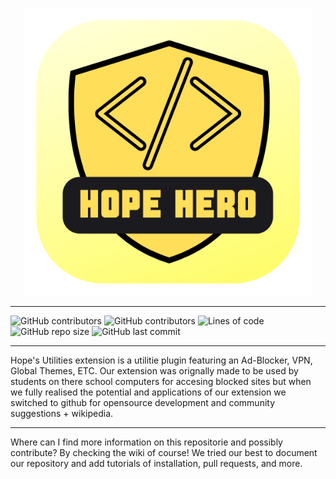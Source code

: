 
</p>
<!--
Asset hosted; Locally
-->
 <p align="center">
  <img width="460" height="460" src="assets/images/image.png">
 </p>
</p>

---

<!--
Badges hosted by shields.io embedded in markdown
-->

![GitHub contributors](https://img.shields.io/github/contributors/HopeHero/HopeUtilities?color=green&label=Public%20Contributers&logo=github&logoColor=green) ![GitHub contributors](https://img.shields.io/github/contributors-anon/HopeHero/HopeUtilities?color=lime&label=Anonymous%20Contributers&logo=github&logoColor=lime) ![Lines of code](https://img.shields.io/tokei/lines/github/HopeHero/HopeUtilities?color=aqua&label=Repository%20Lines&logo=github&logoColor=aqua) ![GitHub repo size](https://img.shields.io/github/repo-size/HopeHero/HopeUtilities?color=blue&label=Repository%20Size&logo=github&logoColor=blue) ![GitHub last commit](https://img.shields.io/github/last-commit/HopeHero/HopeUtilities?color=magenta&label=last%20commit&logo=github&logoColor=magenta)

---

Hope's Utilities extension is a utilitie plugin featuring an Ad-Blocker, VPN, Global Themes, ETC. Our extension was orignally made to be used by students on there school computers for accesing blocked sites but when we fully realised the potential and applications of our extension we switched to github for opensource development and community suggestions + wikipedia.

---

Where can I find more information on this repositorie and possibly contribute? By checking the wiki of course! We tried our best to document our repository and add tutorials of installation, pull requests, and more.

